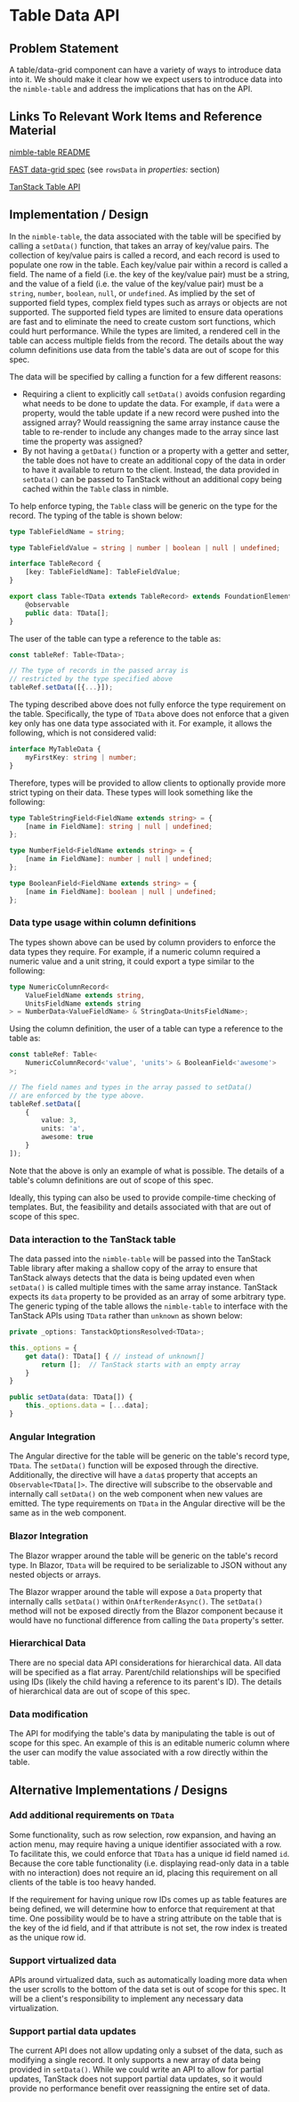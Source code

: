 # Table Data API

## Problem Statement

A table/data-grid component can have a variety of ways to introduce data into it. We should make it clear how we expect users to introduce data into the `nimble-table` and address the implications that has on the API.

## Links To Relevant Work Items and Reference Material

[nimble-table README](README.md)

[FAST data-grid spec](https://github.com/microsoft/fast/blob/master/packages/web-components/fast-foundation/src/data-grid/data-grid.spec.md) (see `rowsData` in _properties:_ section)

[TanStack Table API](https://tanstack.com/table/v8/docs/api/core/table)

## Implementation / Design

In the `nimble-table`, the data associated with the table will be specified by calling a `setData()` function, that takes an array of key/value pairs. The collection of key/value pairs is called a record, and each record is used to populate one row in the table. Each key/value pair within a record is called a field. The name of a field (i.e. the key of the key/value pair) must be a string, and the value of a field (i.e. the value of the key/value pair) must be a `string`, `number`, `boolean`, `null`, or `undefined`. As implied by the set of supported field types, complex field types such as arrays or objects are not supported. The supported field types are limited to ensure data operations are fast and to eliminate the need to create custom sort functions, which could hurt performance. While the types are limited, a rendered cell in the table can access multiple fields from the record. The details about the way column definitions use data from the table's data are out of scope for this spec.

The data will be specified by calling a function for a few different reasons:

-   Requiring a client to explicitly call `setData()` avoids confusion regarding what needs to be done to update the data. For example, if `data` were a property, would the table update if a new record were pushed into the assigned array? Would reassigning the same array instance cause the table to re-render to include any changes made to the array since last time the property was assigned?
-   By not having a `getData()` function or a property with a getter and setter, the table does not have to create an additional copy of the data in order to have it available to return to the client. Instead, the data provided in `setData()` can be passed to TanStack without an additional copy being cached within the `Table` class in nimble.

To help enforce typing, the `Table` class will be generic on the type for the record. The typing of the table is shown below:

```ts
type TableFieldName = string;

type TableFieldValue = string | number | boolean | null | undefined;

interface TableRecord {
    [key: TableFieldName]: TableFieldValue;
}

export class Table<TData extends TableRecord> extends FoundationElement {
    @observable
    public data: TData[];
}
```

The user of the table can type a reference to the table as:

```ts
const tableRef: Table<TData>;

// The type of records in the passed array is
// restricted by the type specified above
tableRef.setData([{...}]);
```

The typing described above does not fully enforce the type requirement on the table. Specifically, the type of `TData` above does not enforce that a given key only has one data type associated with it. For example, it allows the following, which is not considered valid:

```ts
interface MyTableData {
    myFirstKey: string | number;
}
```

Therefore, types will be provided to allow clients to optionally provide more strict typing on their data. These types will look something like the following:

```ts
type TableStringField<FieldName extends string> = {
    [name in FieldName]: string | null | undefined;
};

type NumberField<FieldName extends string> = {
    [name in FieldName]: number | null | undefined;
};

type BooleanField<FieldName extends string> = {
    [name in FieldName]: boolean | null | undefined;
};
```

### Data type usage within column definitions

The types shown above can be used by column providers to enforce the data types they require. For example, if a numeric column required a numeric value and a unit string, it could export a type similar to the following:

```ts
type NumericColumnRecord<
    ValueFieldName extends string,
    UnitsFieldName extends string
> = NumberData<ValueFieldName> & StringData<UnitsFieldName>;
```

Using the column definition, the user of a table can type a reference to the table as:

```ts
const tableRef: Table<
    NumericColumnRecord<'value', 'units'> & BooleanField<'awesome'>
>;

// The field names and types in the array passed to setData()
// are enforced by the type above.
tableRef.setData([
    {
        value: 3,
        units: 'a',
        awesome: true
    }
]);
```

Note that the above is only an example of what is possible. The details of a table's column definitions are out of scope of this spec.

Ideally, this typing can also be used to provide compile-time checking of templates. But, the feasibility and details associated with that are out of scope of this spec.

### Data interaction to the TanStack table

The data passed into the `nimble-table` will be passed into the TanStack Table library after making a shallow copy of the array to ensure that TanStack always detects that the data is being updated even when `setData()` is called multiple times with the same array instance. TanStack expects its `data` property to be provided as an array of some arbitrary type. The generic typing of the table allows the `nimble-table` to interface with the TanStack APIs using `TData` rather than `unknown` as shown below:

```ts
private _options: TanstackOptionsResolved<TData>;

this._options = {
    get data(): TData[] { // instead of unknown[]
        return [];  // TanStack starts with an empty array
    }
}

public setData(data: TData[]) {
    this._options.data = [...data];
}
```

### Angular Integration

The Angular directive for the table will be generic on the table's record type, `TData`. The `setData()` function will be exposed through the directive. Additionally, the directive will have a `data$` property that accepts an `Observable<TData[]>`. The directive will subscribe to the observable and internally call `setData()` on the web component when new values are emitted. The type requirements on `TData` in the Angular directive will be the same as in the web component.

### Blazor Integration

The Blazor wrapper around the table will be generic on the table's record type. In Blazor, `TData` will be required to be serializable to JSON without any nested objects or arrays.

The Blazor wrapper around the table will expose a `Data` property that internally calls `setData()` within `OnAfterRenderAsync()`. The `setData()` method will not be exposed directly from the Blazor component because it would have no functional difference from calling the `Data` property's setter.

### Hierarchical Data

There are no special data API considerations for hierarchical data. All data will be specified as a flat array. Parent/child relationships will be specified using IDs (likely the child having a reference to its parent's ID). The details of hierarchical data are out of scope of this spec.

### Data modification

The API for modifying the table's data by manipulating the table is out of scope for this spec. An example of this is an editable numeric column where the user can modify the value associated with a row directly within the table.

## Alternative Implementations / Designs

### Add additional requirements on `TData`

Some functionality, such as row selection, row expansion, and having an action menu, may require having a unique identifier associated with a row. To facilitate this, we could enforce that `TData` has a unique id field named `id`. Because the core table functionality (i.e. displaying read-only data in a table with no interaction) does not require an id, placing this requirement on all clients of the table is too heavy handed.

If the requirement for having unique row IDs comes up as table features are being defined, we will determine how to enforce that requirement at that time. One possibility would be to have a string attribute on the table that is the key of the id field, and if that attribute is not set, the row index is treated as the unique row id.

### Support virtualized data

APIs around virtualized data, such as automatically loading more data when the user scrolls to the bottom of the data set is out of scope for this spec. It will be a client's responsibility to implement any necessary data virtualization.

### Support partial data updates

The current API does not allow updating only a subset of the data, such as modifying a single record. It only supports a new array of data being provided in `setData()`. While we could write an API to allow for partial updates, TanStack does not support partial data updates, so it would provide no performance benefit over reassigning the entire set of data.
